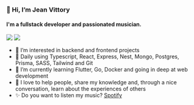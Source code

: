 ### 👋 Hi, I’m Jean Vittory
#### I'm a fullstack developer and passionated musician.

<a href= "https://www.instagram.com/laguna_sideral/"><img src="https://img.shields.io/badge/Instagram-E4405F?style=for-the-badge&logo=instagram&logoColor=white" /></a>
<a href= "https://www.linkedin.com/in/carlovittory/"><img src= "https://img.shields.io/badge/LinkedIn-0077B5?style=for-the-badge&logo=linkedin&logoColor=white" /></a>

- 👀 I’m interested in backend and frontend projects
- 🔩 Daily using Typescript, React, Express, Nest, Mongo, Postgres, Prisma, SASS, Tailwind and Git 
- 🌱 I’m currently learning Flutter, Go, Docker and going in deep at web development 
- 🙌 I love to help people, share my knowledge and, through a nice conversation, learn about the experiences of others
- ✨ Do you want to listen my music? [Spotify](https://open.spotify.com/artist/1rh41sScm5dg9xsmg4zGeX)
